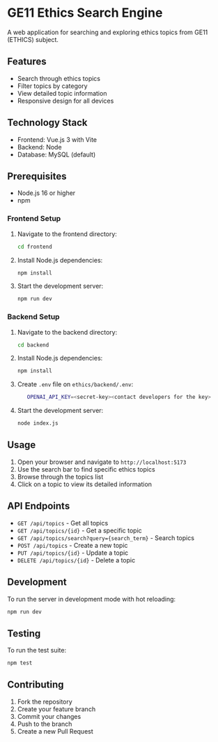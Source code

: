 # GE11 Ethics Search Engine

A web application for searching and exploring ethics topics from GE11 (ETHICS) subject.

## Features

- Search through ethics topics
- Filter topics by category
- View detailed topic information
- Responsive design for all devices

## Technology Stack

- Frontend: Vue.js 3 with Vite
- Backend: Node
- Database: MySQL (default)

## Prerequisites

- Node.js 16 or higher
- npm

### Frontend Setup

1. Navigate to the frontend directory:
   ```bash
   cd frontend
   ```

2. Install Node.js dependencies:
   ```bash
   npm install
   ```

3. Start the development server:
   ```bash
   npm run dev
   ```

### Backend Setup

1. Navigate to the backend directory:
   ```bash
   cd backend
   ```

2. Install Node.js dependencies:
   ```bash
   npm install
   ```

3. Create `.env` file on `ethics/backend/.env`:
   ```bash
      OPENAI_API_KEY=<secret-key><contact developers for the key>
   ```

3. Start the development server:
   ```bash
   node index.js
   ```

## Usage

1. Open your browser and navigate to `http://localhost:5173`
2. Use the search bar to find specific ethics topics
3. Browse through the topics list
4. Click on a topic to view its detailed information

## API Endpoints

- `GET /api/topics` - Get all topics
- `GET /api/topics/{id}` - Get a specific topic
- `GET /api/topics/search?query={search_term}` - Search topics
- `POST /api/topics` - Create a new topic
- `PUT /api/topics/{id}` - Update a topic
- `DELETE /api/topics/{id}` - Delete a topic

## Development

To run the server in development mode with hot reloading:
```bash
npm run dev
```

## Testing

To run the test suite:
```bash
npm test
```

## Contributing

1. Fork the repository
2. Create your feature branch
3. Commit your changes
4. Push to the branch
5. Create a new Pull Request 

